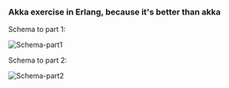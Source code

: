 ### Akka exercise in Erlang, because it's better than akka


Schema to part 1:

![Schema-part1](https://user-images.githubusercontent.com/62382345/83366814-9efad900-a3b1-11ea-8a6f-0f428d167532.png)


Schema to part 2:

![Schema-part2](https://user-images.githubusercontent.com/62382345/83366843-d79ab280-a3b1-11ea-8d37-05b088d48c0f.png)